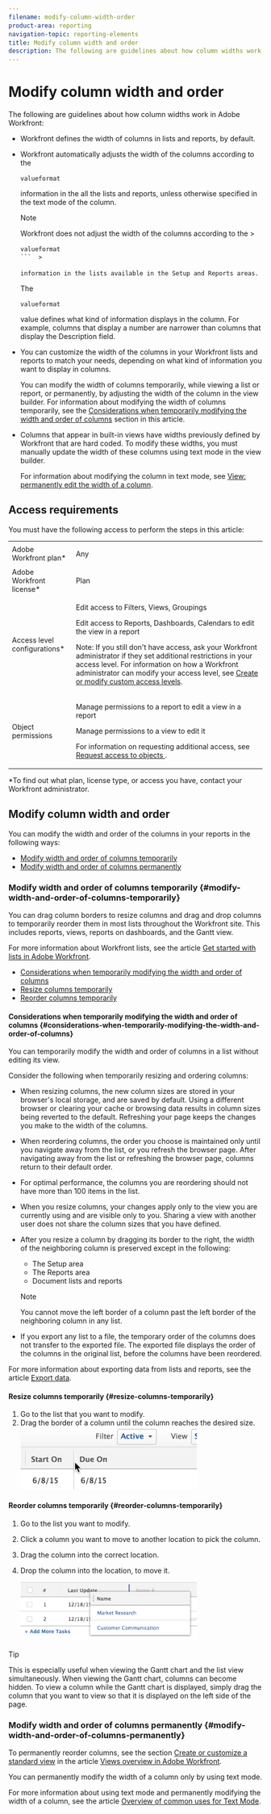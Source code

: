 ```yaml
---
filename: modify-column-width-order
product-area: reporting
navigation-topic: reporting-elements
title: Modify column width and order
description: The following are guidelines about how column widths work in Adobe Workfront:
---
```


# Modify column width and order

The following are guidelines about how column widths work in Adobe Workfront:

* Workfront defines the width of columns in lists and reports, by default.
* Workfront automatically adjusts the width of the columns according to the 

  ```
  valueformat
  ```

  information in the all the lists and reports, unless otherwise specified in the text mode of the column.

  >[!NOTE]
  >
  >Workfront does not adjust the width of the columns according to the   >
  >
  >```  >
  >valueformat
  >```  >
  >
  >information in the lists available in the Setup and Reports areas.

  The 

  ```
  valueformat
  ```

  value defines what kind of information displays in the column. For example, columns that display a number are narrower than columns that display the Description field.

* You can customize the width of the columns in your Workfront lists and reports to match your needs, depending on what kind of information you want to display in columns.

  You can modify the width of columns temporarily, while viewing a list or report, or permanently, by adjusting the width of the column in the view builder. For information about modifying the width of columns temporarily, see the [Considerations when temporarily modifying the width and order of columns](#considerations-when-temporarily-modifying-the-width-and-order-of-columns) section in this article.

* Columns that appear in built-in views have widths previously defined by Workfront that are hard coded. To modify these widths, you must manually update the width of these columns using text mode in the view builder.

  For information about modifying the column in text mode, see [View: permanently edit the width of a column](../../../reports-and-dashboards/reports/custom-view-filter-grouping-samples/view-edit-column-width-permanently.md).

## Access requirements

You must have the following access to perform the steps in this article:

<table cellspacing="0"> 
 <col> 
 <col> 
 <tbody> 
  <tr> 
   <td role="rowheader">Adobe Workfront plan*</td> 
   <td> <p>Any</p> </td> 
  </tr> 
  <tr> 
   <td role="rowheader">Adobe Workfront license*</td> 
   <td> <p>Plan </p> </td> 
  </tr> 
  <tr> 
   <td role="rowheader">Access level configurations*</td> 
   <td> <p>Edit access to Filters, Views, Groupings</p> <p>Edit access to&nbsp;Reports,&nbsp;Dashboards,&nbsp;Calendars to edit the view in a report</p> <p>Note: If you still don't have access, ask your Workfront administrator if they set additional restrictions in your access level. For information on how a Workfront administrator can modify your access level, see <a href="../../../administration-and-setup/add-users/configure-and-grant-access/create-modify-access-levels.md" class="MCXref xref">Create or modify custom access levels</a>.</p> </td> 
  </tr> 
  <tr> 
   <td role="rowheader">Object permissions</td> 
   <td> <p>Manage permissions to a report to edit a view in a report</p> <p>Manage permissions to a view to edit it</p> <p>For information on requesting additional access, see <a href="../../../workfront-basics/grant-and-request-access-to-objects/request-access.md" class="MCXref xref">Request access to objects </a>.</p> </td> 
  </tr> 
 </tbody> 
</table>

&#42;To find out what plan, license type, or access you have, contact your Workfront administrator.

## Modify column width and order

You can modify the width and order of the columns in your reports in the following ways:

* [Modify width and order of columns temporarily](#modify-width-and-order-of-columns-temporarily) 
* [Modify width and order of columns permanently](#modify-width-and-order-of-columns-permanently)

### Modify width and order of columns temporarily {#modify-width-and-order-of-columns-temporarily}

You can drag column borders to resize columns and drag and drop columns to temporarily reorder them in most lists throughout the Workfront site. This includes reports, views, reports on dashboards, and the Gantt view.

For more information about Workfront lists, see the article [Get started with lists in Adobe Workfront](../../../workfront-basics/navigate-workfront/use-lists/view-items-in-a-list.md).

* [Considerations when temporarily modifying the width and order of columns](#considerations-when-temporarily-modifying-the-width-and-order-of-columns) 
* [Resize columns temporarily](#resize-columns-temporarily) 
* [Reorder columns temporarily](#reorder-columns-temporarily)

#### Considerations when temporarily modifying the width and order of columns {#considerations-when-temporarily-modifying-the-width-and-order-of-columns}

You can temporarily modify the width and order of columns in a list without editing its view.

Consider the following when temporarily resizing and ordering columns:

* When resizing columns, the new column sizes are stored in your browser's local storage, and are saved by default. Using a different browser or clearing your cache or browsing data results in column sizes being reverted to the default. Refreshing your page keeps the changes you make to the width of the columns.
* When reordering columns, the order you choose is maintained only until you navigate away from the list, or you refresh the browser page. After navigating away from the list or refreshing the browser page, columns return to their default order.
* For optimal performance, the columns you are reordering should not have more than 100 items in the list.
* When you resize columns, your changes apply only to the view you are currently using and are visible only to you. Sharing a view with another user does not share the column sizes that you have defined.
* 
  After you resize a column by dragging its border to the right, the width of the neighboring column is preserved except in the following:

   * The Setup area
   * The Reports area
   * Document lists and reports

  >[!NOTE]
  >
  >You cannot move the left border of a column past the left border of the neighboring column in any list.

* If you export any list to a file, the temporary order of the columns does not transfer to the exported file. The exported file displays the order of the columns in the original list, before the columns have been reordered.

For more information about exporting data from lists and reports, see the article [Export data](../../../reports-and-dashboards/reports/creating-and-managing-reports/export-data.md).

#### Resize columns temporarily {#resize-columns-temporarily}

1. Go to the list that you want to modify.
1. Drag the border of a column until the column reaches the desired size.  
   ![](assets/column-resize-350x124.png)<![CDATA[      ]]>

#### Reorder columns temporarily {#reorder-columns-temporarily}

1. Go to the list you want to modify. 
1. Click a column you want to move to another location to pick the column. 
1. Drag the column into the correct location. 
1. Drop the column into the location, to move it.

   ![](assets/column-reorder-350x118.png)

>[!TIP]
>
>This is especially useful when viewing the Gantt chart and the list view simultaneously. When viewing the Gantt chart, columns can become hidden. To view a column while the Gantt chart is displayed, simply drag the column that you want to view so that it is displayed on the left side of the page.

### Modify width and order of columns permanently {#modify-width-and-order-of-columns-permanently}

To permanently reorder columns, see the section [Create or customize a standard view](../../../reports-and-dashboards/reports/reporting-elements/views-overview.md#customizing-a-standard-view) in the article [Views overview in Adobe Workfront](../../../reports-and-dashboards/reports/reporting-elements/views-overview.md).

You can permanently modify the width of a column only by using text mode.

For more information about using text mode and permanently modifying the width of a column, see the article [Overview of common uses for Text Mode](../../../reports-and-dashboards/reports/text-mode/understand-common-uses-text-mode.md).
